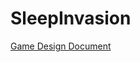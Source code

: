 # SleepInvasion

[Game Design Document](https://docs.google.com/document/d/1XiOmq5TZRTgYweIO_nMISAXdf8-X4M0JZR3x9IH2990/edit)
